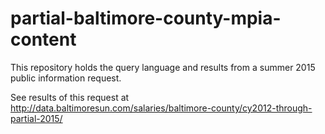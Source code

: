 # partial-baltimore-county-mpia-content
This repository holds the query language and results from a summer 2015 public information request.

See results of this request at http://data.baltimoresun.com/salaries/baltimore-county/cy2012-through-partial-2015/
